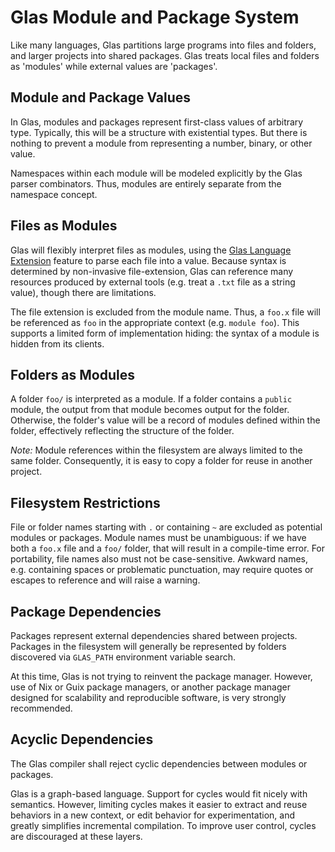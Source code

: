 # Glas Module and Package System

Like many languages, Glas partitions large programs into files and folders, and larger projects into shared packages. Glas treats local files and folders as 'modules' while external values are 'packages'.

## Module and Package Values

In Glas, modules and packages represent first-class values of arbitrary type. Typically, this will be a structure with existential types. But there is nothing to prevent a module from representing a number, binary, or other value.

Namespaces within each module will be modeled explicitly by the Glas parser combinators. Thus, modules are entirely separate from the namespace concept.

## Files as Modules

Glas will flexibly interpret files as modules, using the [Glas Language Extension](GlasLangExt.md) feature to parse each file into a value. Because syntax is determined by non-invasive file-extension, Glas can reference many resources produced by external tools (e.g. treat a `.txt` file as a string value), though there are limitations.

The file extension is excluded from the module name. Thus, a `foo.x` file will be referenced as `foo` in the appropriate context (e.g. `module foo`). This supports a limited form of implementation hiding: the syntax of a module is hidden from its clients.

## Folders as Modules

A folder `foo/` is interpreted as a module. If a folder contains a `public` module, the output from that module becomes output for the folder. Otherwise, the folder's value will be a record of modules defined within the folder, effectively reflecting the structure of the folder.

*Note:* Module references within the filesystem are always limited to the same folder. Consequently, it is easy to copy a folder for reuse in another project. 

## Filesystem Restrictions

File or folder names starting with `.` or containing `~` are excluded as potential modules or packages. Module names must be unambiguous: if we have both a `foo.x` file and a `foo/` folder, that will result in a compile-time error. For portability, file names also must not be case-sensitive. Awkward names, e.g. containing spaces or problematic punctuation, may require quotes or escapes to reference and will raise a warning.

## Package Dependencies

Packages represent external dependencies shared between projects. Packages in the filesystem will generally be represented by folders discovered via `GLAS_PATH` environment variable search.

At this time, Glas is not trying to reinvent the package manager. However, use of Nix or Guix package managers, or another package manager designed for scalability and reproducible software, is very strongly recommended. 

## Acyclic Dependencies

The Glas compiler shall reject cyclic dependencies between modules or packages.

Glas is a graph-based language. Support for cycles would fit nicely with semantics. However, limiting cycles makes it easier to extract and reuse behaviors in a new context, or edit behavior for experimentation, and greatly simplifies incremental compilation. To improve user control, cycles are discouraged at these layers.
